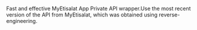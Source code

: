 Fast and effective MyEtisalat App Private API wrapper.Use the most recent version of the API from MyEtisalat, which was obtained using reverse-engineering.


